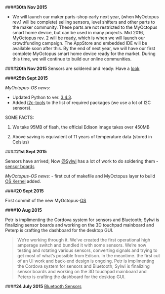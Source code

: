 ####**30th Nov 2015**  
  
- We will launch our maker parts-shop early next year, (when MyOctopus rev.1 will be complete) selling sensors, level shifters and other parts to the maker community. These parts are not restricted to the MyOctopus smart home device, but can be used in many projects. Mid 2016, MyOctopus rev. 2 will be ready, which is when we will launch our crowdfunding campaign. The AppStore and embedded IDE will be available soon after this. By the end of next year, we will have our first complete MyOctopus smart home device ready for the market. During this time, we will continue to build our online communities.




####**20th Nov 2015**
Sensors are soldered and ready: Have a [look](https://www.hackster.io/groups/7665/products)


####**25th Sept 2015**  
  
_MyOctopus-OS news:_  

-  Updated Python to ver. [3.4.3](https://github.com/MyOctopus/myoctopus-os/blob/fa9fb5ed9e57556b2e354df18fd94d4fad4de4d3/meta-myoctopus/recipes-python/python/python3-native_3.4.3.bb).
-  Added [i2c-tools](https://github.com/MyOctopus/myoctopus-os/commit/fa9fb5ed9e57556b2e354df18fd94d4fad4de4d3) to the list of required packages (we use a lot of I2C sensors).  

SOME FACTS:  

1. We take 95MB of flash, the official Edison image takes over 450MB

2. Above saving is equivalent of 11 years of temperature data (stored in Celsius)


####**21st Sept 2015**

Sensors have arrived; Now [@Sylwi](https://github.com/MyOctopus/myoctopus/wiki/Team-Octopus#sylwi--silvh) has a lot of work to do soldering them  - [sensor boards](http://i.imgur.com/5KWW8ys.jpg)  


_MyOctopus-OS news:_  -  first cut of makefile and MyOctopus layer to build [OS Kernel](https://github.com/MyOctopus/myoctopus-os/commit/7198dab3be8bd173ab9a7a96b8874a267cedf17d) added.

####**20 Sept 2015**

First commit of the new MyOctopus-[OS](https://github.com/MyOctopus/myoctopus-os/commit/fb2f7f8c1f8f4a2bab44d5d22cd33342f4b93fe6) 

####**10 Aug 2015**

Petr is implimenting the Cordova system for sensors and Bluetooth; Sylwi is finalizing sensor boards and working on the 3D touchpad mainboard and Peterp is crafting the dashboard for the desktop GUI.  

>We’re working through it. We’ve created the first operational high amperage switch and bundled it with some 
sensors.  We’re now testing and rotating various sensors, converting signals and trying to get most of what’s 
possible from Edison.  In the meantime. the first cut of an UI work and back-end design is ongoing. Petr is implimenting the Cordova system for sensors and Bluetooth; Sylwi is finalizing sensor boards and working on the 3D touchpad mainboard and Peterp is crafting the dashboard for the desktop GUI. 
  


####**24 July 2015**
[Bluetooth Sensors](http://blog.myoctopus.io/2015/07/website-bluetooth-sensors-and-cant-wait.html)  
  
  